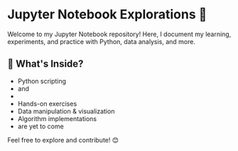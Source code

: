 # Jupyter Notebook Explorations 🚀

Welcome to my Jupyter Notebook repository! Here, I document my learning, experiments, and practice with Python, data analysis, and more.  

## 📌 What's Inside?
- Python scripting
- and
- 
- Hands-on exercises  
- Data manipulation & visualization  
- Algorithm implementations
- are yet to come 

Feel free to explore and contribute! 😊  
